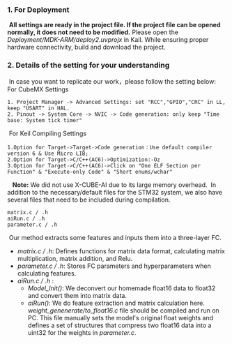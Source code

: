 ### 1. For Deployment
​
**All settings are ready in the project file.  If the project file can be opened normally, it does not need to be modified.**
​
Please open the *Deployment/MDK-ARM/deploy2.uvprojx* in Kail. While ensuring proper hardware connectivity, build and download the project. 
​
​
​
### 2. Details of the setting for your understanding
​
In case you want to replicate our work，please follow the setting below: 
​
​
​
For CubeMX Settings
​
```
1. Project Manager -> Advanced Settings: set "RCC","GPIO","CRC" in LL, keep "USART" in HAL.
2. Pinout -> System Core -> NVIC -> Code generation: only keep "Time base: System tick timer"
```
​
For Keil Compiling Settings
​
```
1.Option for Target->Target->Code generation：Use default compiler version 6 & Use Micro LIB;
2.Option for Target->C/C++(AC6)->Optimization:-Oz
3.Option for Target->C/C++(AC6)->Click on "One ELF Section per Function" & "Execute-only Code" & "Short enums/wchar"
```
​
​
​
**Note:**  We did not use X-CUBE-AI due to its large memory overhead.
​
In addition to the necessary/default files for the STM32 system, we also have several files that need to be included during compilation.
​
```
matrix.c / .h
aiRun.c / .h
parameter.c / .h
```
​
Our method extracts some features and inputs them into a three-layer FC.
​
- *matrix.c / .h*:  Defines functions for matrix data format, calculating matrix multiplication, matrix addition, and Relu.
- *parameter.c / .h*: Stores FC parameters and hyperparameters when calculating features.
- *aiRun.c / .h* : 
  - *Model_Init()*: We deconvert our homemade float16 data to float32 and convert them into matrix data.
  - *aiRun()*: We do feature extraction and matrix calculation here.
​
​
​
*weight_genenerate/to_float16.c* file should be compiled and run on PC. This file manually sets the model's original float weights and defines a set of structures that compress two float16 data into a uint32 for the weights in *parameter.c*.
